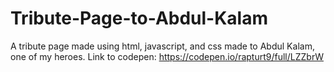 # Tribute-Page-to-Abdul-Kalam
A tribute page made using html, javascript, and css made to Abdul Kalam, one of my heroes.
Link to codepen: https://codepen.io/rapturt9/full/LZZbrW
